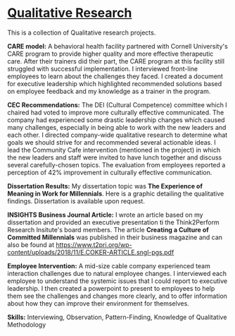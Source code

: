 # <ins> Qualitative Research </ins>

This is a collection of Qualitative research projects. 

**CARE model:** A behavioral health facility partnered with Cornell University's CARE program to provide higher quality and more effective therapeutic care. 
After their trainers did their part, the CARE program at this facility still struggled with successful implementation. I interviewed front-line employees to learn about the challenges they faced. 
I created a document for executive leadership which highlighted recommended solutions based on employee feedback and my knowledge as a trainer in the program. 

**CEC Recommendations:** The DEI (Cultural Competence) committee which I chaired had voted to improve more culturally effective communicated. 
The company had experienced some drastic leadership changes which caused many challenges, especially in being able to work with the new leaders and each other. 
I directed company-wide qualitative research to determine what goals we should strive for and recommended several actionable ideas. 
I lead the Community Cafe intervention (mentioned in the project) in which the new leaders and staff were invited to have lunch together and discuss several carefully-chosen topics. 
The evaluation from employees reported a perception of 42% improvement in culturally effective communication.   

**Dissertation Results:** My dissertation topic was **The Experience of Meaning in Work for Millennials**. Here is a graphic detailing the qualitative findings. Dissertation is available upon request. 

**INSIGHTS Business Journal Article:** I wrote an article based on my dissertation and provided an executive presentation ti the Think2Perform Research Insitute's board members. 
The article **Creating a Culture of Committed Millennials** was published in their business magazine and can also be found at https://www.t2pri.org/wp-content/uploads/2018/11/E.COKER-ARTICLE.sngl-pgs.pdf

**Employee Intervention:** A mid-size cable company experienced team interaction challenges due to natural employee changes. I interviewed each employee to understand the systemic issues that I could report to executive leadership.
I then created a powerpoint to present to employees to help them see the challenges and changes more clearly, and to offer information about how they can improve their environment for themselves. 


**Skills:** Interviewing, Observation, Pattern-Finding, Knowledge of Qualitative Methodology

